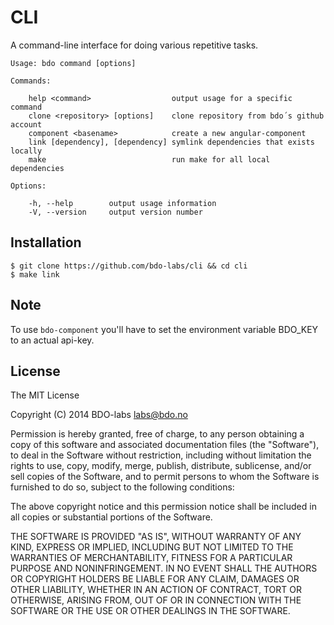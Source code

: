 
CLI
===

A command-line interface for doing various repetitive tasks.


    Usage: bdo command [options]

    Commands:

        help <command>                  output usage for a specific command
        clone <repository> [options]    clone repository from bdo´s github account
        component <basename>            create a new angular-component
        link [dependency], [dependency] symlink dependencies that exists locally
        make                            run make for all local dependencies

    Options:

        -h, --help        output usage information
        -V, --version     output version number


Installation
------------

    $ git clone https://github.com/bdo-labs/cli && cd cli
    $ make link


Note
----

To use `bdo-component` you'll have to set the environment variable BDO_KEY
to an actual api-key.


License
-------

The MIT License

Copyright (C) 2014 BDO-labs <labs@bdo.no>

Permission is hereby granted, free of charge, to any person obtaining
a copy of this software and associated documentation files (the "Software"),
to deal in the Software without restriction, including without limitation
the rights to use, copy, modify, merge, publish, distribute, sublicense,
and/or sell copies of the Software, and to permit persons to whom the
Software is furnished to do so, subject to the following conditions:

The above copyright notice and this permission notice shall be included
in all copies or substantial portions of the Software.

THE SOFTWARE IS PROVIDED "AS IS", WITHOUT WARRANTY OF ANY KIND,
EXPRESS OR IMPLIED, INCLUDING BUT NOT LIMITED TO THE WARRANTIES
OF MERCHANTABILITY, FITNESS FOR A PARTICULAR PURPOSE AND NONINFRINGEMENT.
IN NO EVENT SHALL THE AUTHORS OR COPYRIGHT HOLDERS BE LIABLE FOR ANY CLAIM,
DAMAGES OR OTHER LIABILITY, WHETHER IN AN ACTION OF CONTRACT,
TORT OR OTHERWISE, ARISING FROM, OUT OF OR IN CONNECTION WITH THE SOFTWARE
OR THE USE OR OTHER DEALINGS IN THE SOFTWARE.

